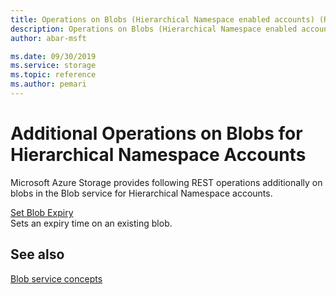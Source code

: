 ```yaml
---
title: Operations on Blobs (Hierarchical Namespace enabled accounts) (REST API) - Azure Storage
description: Operations on Blobs (Hierarchical Namespace enabled accounts)
author: abar-msft

ms.date: 09/30/2019
ms.service: storage
ms.topic: reference
ms.author: pemari
---
```


# Additional Operations on Blobs for Hierarchical Namespace Accounts

Microsoft Azure Storage provides following REST operations additionally on blobs in the Blob service for Hierarchical Namespace accounts.

[Set Blob Expiry](Set-Blob-Expiry.md)  
Sets an expiry time on an existing blob.  
  
## See also

[Blob service concepts](Blob-Service-Concepts.md)
